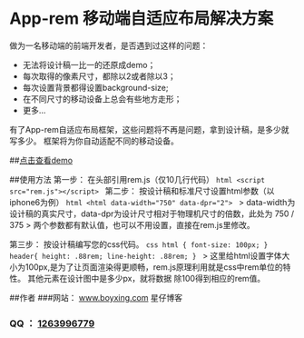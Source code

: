# App-rem 移动端自适应布局解决方案
做为一名移动端的前端开发者，是否遇到过这样的问题：
+ 无法将设计稿一比一的还原成demo；
+ 每次取得的像素尺寸，都除以2或者除以3；
+ 每次设置背景都得设置background-size;
+ 在不同尺寸的移动设备上总会有些地方走形；
+ 更多...

有了App-rem自适应布局框架，这些问题将不再是问题，拿到设计稿，是多少就写多少。
框架将为你自动适配不同的移动设备。

##[点击查看demo](https://wangxing218.github.io/app-rem/test/demo.html)

##使用方法
第一步： 在头部引用rem.js（仅10几行代码）
    ```html
    <script src="rem.js"></script>
    ```
第二步： 按设计稿和标准尺寸设置html参数（以iphone6为例）
    ```html
    <html data-width="750" data-dpr="2">
    ```
    > data-width为设计稿的真实尺寸，data-dpr为设计尺寸相对于物理机尺寸的倍数，此处为 750 / 375
    > 两个参数都有默认值，也可以不用设置，直接在rem.js里修改。

第三步： 按设计稿编写您的css代码。
    ```css
    html {
        font-size: 100px;
    }
    header{
        height: .88rem;
        line-height: .88rem;
    }
    ```
    > 这里给html设置字体大小为100px,是为了让页面渲染得更顺畅，rem.js原理利用就是css中rem单位的特性。
其他元素在设计图中是多少px，就将数据 除100得到相应的rem值。



##作者
###网站： <a href="http://www.boyxing.com/" target="_blank">www.boyxing.com 星仔博客</a>
### QQ ： <a href="http://wpa.qq.com/msgrd?v=3&uin=1263996779&site=qq&menu=yes" target="_blank">1263996779</a>
